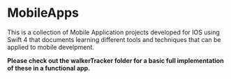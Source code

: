 # MobileApps

This is a collection of Mobile Application projects developed for IOS using Swift 4 that documents learning different tools and techniques that can be applied to mobile develpment.

<b> Please check out the walkerTracker folder for a basic full implementation of these in a functional app. </b>
